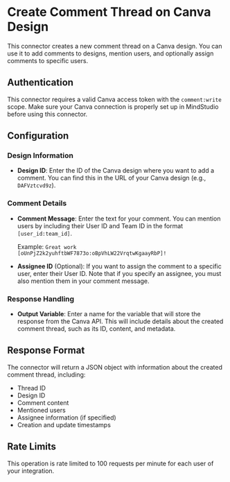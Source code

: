 # Create Comment Thread on Canva Design

This connector creates a new comment thread on a Canva design. You can use it to add comments to designs, mention users, and optionally assign comments to specific users.

## Authentication

This connector requires a valid Canva access token with the `comment:write` scope. Make sure your Canva connection is properly set up in MindStudio before using this connector.

## Configuration

### Design Information

- **Design ID**: Enter the ID of the Canva design where you want to add a comment. You can find this in the URL of your Canva design (e.g., `DAFVztcvd9z`).

### Comment Details

- **Comment Message**: Enter the text for your comment. You can mention users by including their User ID and Team ID in the format `[user_id:team_id]`.

  Example: `Great work [oUnPjZ2k2yuhftbWF7873o:oBpVhLW22VrqtwKgaayRbP]!`

- **Assignee ID** (Optional): If you want to assign the comment to a specific user, enter their User ID. Note that if you specify an assignee, you must also mention them in your comment message.

### Response Handling

- **Output Variable**: Enter a name for the variable that will store the response from the Canva API. This will include details about the created comment thread, such as its ID, content, and metadata.

## Response Format

The connector will return a JSON object with information about the created comment thread, including:

- Thread ID
- Design ID
- Comment content
- Mentioned users
- Assignee information (if specified)
- Creation and update timestamps

## Rate Limits

This operation is rate limited to 100 requests per minute for each user of your integration.